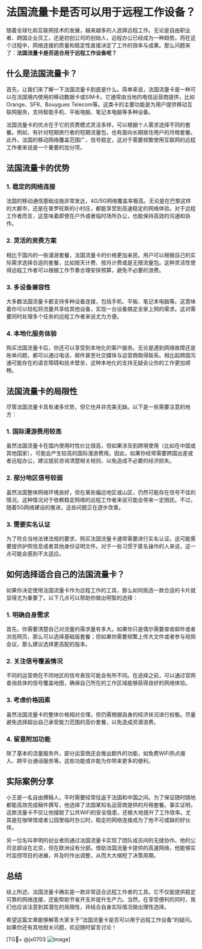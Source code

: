 # 法国流量卡是否可以用于远程工作设备？

随着全球化和互联网技术的发展，越来越多的人选择远程工作。无论是自由职业者、跨国企业员工，还是初创公司的创始人，远程办公已经成为一种趋势。而在这个过程中，网络连接的质量和稳定性直接决定了工作的效率与成果。那么问题来了：**法国流量卡是否适合用于远程工作设备呢？**

## 什么是法国流量卡？

首先，让我们来了解一下法国流量卡到底是什么。简单来说，法国流量卡是一种可以在法国境内使用的移动数据卡或SIM卡。它通常由当地的电信运营商提供，比如Orange、SFR、Bouygues Telecom等。这类卡的主要功能是为用户提供移动互联网服务，支持智能手机、平板电脑、笔记本电脑等多种设备。

法国流量卡的优点在于它的资费模式灵活多样，可以根据个人需求选择不同的套餐。例如，有针对短期旅行者的短期流量包，也有面向长期居住用户的月租套餐。此外，法国的移动网络覆盖范围广，信号稳定，这对于需要频繁使用互联网的远程工作者来说是一个重要的加分项。

## 法国流量卡的优势

### 1. **稳定的网络连接**
法国的移动通信基础设施非常发达，4G/5G网络覆盖率极高。无论是在巴黎这样的大都市，还是在普罗旺斯的小村庄，都能享受到高速稳定的网络体验。对于远程工作者而言，这意味着即使在户外或者临时场所办公，也能保持高效的沟通和协作。

### 2. **灵活的资费方案**
相比于国内的一些漫游套餐，法国流量卡的价格更加亲民。用户可以根据自己的实际需求选择合适的套餐，比如按天计费、按月计费或是无限流量包。这种灵活性使得远程工作者可以根据工作节奏合理安排预算，避免不必要的浪费。

### 3. **多设备兼容性**
大多数法国流量卡都支持多种设备连接，包括手机、平板、笔记本电脑等。这意味着你可以轻松将流量共享给其他设备，实现一台设备搞定全家上网的需求。这对需要同时处理多个任务的远程工作者来说尤为方便。

### 4. **本地化服务体验**
购买法国流量卡后，你还可以享受到本地化的客户服务。无论是遇到网络故障还是账单问题，都可以通过电话、邮件甚至社交媒体与运营商取得联系。相比起跨国沟通可能存在的语言障碍和技术壁垒，这种本地化的支持无疑会让你的工作更加顺畅。

## 法国流量卡的局限性

尽管法国流量卡具有诸多优势，但它也并非完美无缺。以下是一些需要注意的地方：

### 1. **国际漫游费用较高**
虽然法国流量卡在国内使用时性价比很高，但如果涉及到跨境使用（比如在中国或其他国家），可能会产生较高的国际漫游费用。因此，如果你经常需要跨国出差或者远程办公，建议提前咨询清楚相关规则，以免造成不必要的经济损失。

### 2. **部分地区信号较弱**
虽然法国整体网络环境良好，但在某些偏远地区或山区，仍然可能存在信号不佳的情况。这种情况对于依赖稳定网络的远程工作者来说可能会带来一定困扰。不过，随着5G网络建设的推进，这些问题正在逐步改善。

### 3. **需要实名认证**
为了符合当地法律法规的要求，购买法国流量卡通常需要进行实名认证。这可能需要提供护照信息或者其他身份证明文件。对于一些习惯于匿名操作的人来说，这一点可能会感到不太适应。

## 如何选择适合自己的法国流量卡？

如果你决定使用法国流量卡作为远程工作的工具，那么如何挑选一款合适的卡片就显得尤为重要了。以下几点可以帮助你做出明智的选择：

### 1. **明确自身需求**
首先，你需要清楚自己对流量的需求量有多大。如果你只是偶尔需要查收邮件或者浏览网页，那么可以选择基础版套餐；但如果你需要频繁上传大文件或者参与视频会议，那么建议选择更高配的版本。

### 2. **关注信号覆盖情况**
不同的运营商在不同地区的信号表现可能会有所不同。在选择之前，可以通过官网查询具体的信号覆盖地图，确保自己所在的工作区域能够获得良好的网络体验。

### 3. **考虑价格因素**
虽然法国流量卡的整体价格相对合理，但仍需根据自身的经济状况进行权衡。尽量避免选择超出自己承受能力范围的高价套餐，以免造成资源浪费。

### 4. **留意附加功能**
除了基本的流量服务外，部分运营商还会推出额外的功能，如免费WiFi热点接入、跨平台通话服务等。这些功能或许能为你带来更多的便利。

## 实际案例分享

小王是一名自由撰稿人，平时需要经常往返于法国和中国之间。为了保证随时随地都能高效完成稿件撰写，他选择了法国某知名运营商提供的月租套餐。事实证明，这款流量卡不仅让他摆脱了公共WiFi的安全隐患，还极大地提升了工作效率。尤其是在咖啡馆或者公园里临时办公时，稳定的网络连接成为了他不可或缺的好伙伴。

另一位名叫李明的创业者则通过法国流量卡实现了团队成员间的无缝协作。他的公司总部设在北京，但在欧洲设有分部。借助法国流量卡提供的高速网络，他能够实时监控项目的进展，并及时作出调整，从而大大缩短了决策周期。

## 总结

综上所述，法国流量卡确实是一款非常适合远程工作者的工具。它不仅能提供稳定可靠的网络连接，还能帮助节省开支并提升生产力。当然，在享受便利的同时，我们也应该注意到其潜在的局限性，并结合自身实际情况做出理性选择。

希望这篇文章能够解答大家关于“法国流量卡是否可以用于远程工作设备”的疑问。如果你还有其他相关问题，欢迎随时留言讨论！

[TG💪+ @jx0703 ![Image](https://github.com/user-attachments/assets/dbca1d08-cadb-493c-b0ec-ad6f7a83f270)]